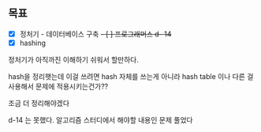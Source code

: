 ## 목표

- [x] 정처기 - 데이터베이스 구축
~~- [ ] 프로그래머스 d- 14~~ 
- [x] hashing

정처기가 아직까진 이해하기 쉬워서 할만하다.

hash을 정리햇는데 이걸 쓰려면 hash 자체를 쓰는게 아니라 hash table 이나 다른 걸 사용해서 문제에 적용시키는건가??

조금 더 정리해야겠다

d-14  는 못했다. 알고리즘 스터디에서 해야할 내용인 문제 풀었다
